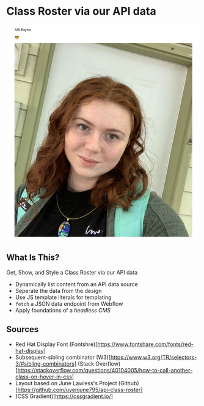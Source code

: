 # Class Roster via our API data
![Screenshot](https://raw.githubusercontent.com/mervinsoriano/roster/main/Screen%20Shot%202022-11-22%20at%2010.23.33%20AM.png)

## What Is This? 
Get, Show, and Style a Class Roster via our API data

* Dynamically list content from an API data source
* Seperate the data from the design
* Use JS template literals for templating
* `fetch` a JSON data endpoint from Webflow
* Apply foundations of a _headless CMS_

## Sources
* Red Hat Display Font (Fontshre)[https://www.fontshare.com/fonts/red-hat-display]
* Subsequent-sibling combinator (W3)[https://www.w3.org/TR/selectors-3/#sibling-combinators] (Stack Overflow)[https://stackoverflow.com/questions/40104005/how-to-call-another-class-on-hover-in-css]
* Layout based on June Lawless's Project (Github)[https://github.com/uyenjune795/api-class-roster]
* (CSS Gradient)[https://cssgradient.io/]